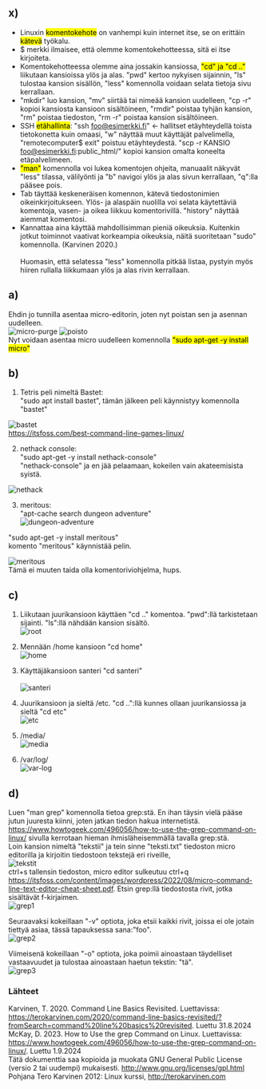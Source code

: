 ## x)

- Linuxin <mark>komentokehote</mark> on vanhempi kuin internet itse, se on erittäin <mark>kätevä</mark> työkalu.<br>
- $ merkki ilmaisee, että olemme komentokehotteessa, sitä ei itse kirjoiteta.<br>
- Komentokehotteessa olemme aina jossakin kansiossa, <mark>"cd" ja "cd .."</mark> liikutaan kansioissa ylös ja alas. "pwd" kertoo nykyisen sijainnin, "ls" tulostaa kansion sisällön, "less" komennolla voidaan selata tietoja sivu kerrallaan.<br>
- "mkdir" luo kansion, "mv" siirtää tai nimeää kansion uudelleen, "cp -r" kopioi kansiosta kansioon sisältöineen, "rmdir" poistaa tyhjän kansion, "rm" poistaa tiedoston, "rm -r" poistaa kansion sisältöineen.<br>
- SSH <mark>etähallinta</mark>: "ssh foo@esimerkki.fi" <- hallitset etäyhteydellä toista tietokonetta kuin omaasi, "w" näyttää muut käyttäjät palvelimella, "remotecomputer$ exit" poistuu etäyhteydestä. "scp -r KANSIO foo@esimerkki.fi:public_html/" kopioi kansion omalta koneelta etäpalvelimeen.<br>
-  <mark>"man"</mark> komennolla voi lukea komentojen ohjeita, manuaalit näkyvät "less" tilassa, välilyönti ja "b" navigoi ylös ja alas sivun kerrallaan, "q":lla pääsee pois.<br>
- Tab täyttää keskeneräisen komennon, kätevä tiedostonimien oikeinkirjoitukseen. Ylös- ja alaspäin nuolilla voi selata käytettäviä komentoja, vasen- ja oikea liikkuu komentorivillä. "history" näyttää aiemmat komentosi.<br>
- Kannattaa aina käyttää mahdollisimman pieniä oikeuksia. Kuitenkin jotkut toiminnot vaativat korkeampia oikeuksia, näitä suoritetaan "sudo" komennolla. (Karvinen 2020.)<br><br>
Huomasin, että selatessa "less" komennolla pitkää listaa, pystyin myös hiiren rullalla liikkumaan ylös ja alas rivin kerrallaan.<br>

## a)

Ehdin jo tunnilla asentaa micro-editorin, joten nyt poistan sen ja asennan uudelleen.<br>
![micro-purge](https://github.com/user-attachments/assets/d449191b-b03a-45d3-ae1d-270dfc8ab7e3)
![poisto](https://github.com/user-attachments/assets/d9871757-9804-492c-adb0-7f66ef2b6b66)
<br>
Nyt voidaan asentaa micro uudelleen komennolla <mark>"sudo apt-get -y install micro"</mark><br>

## b)

1. Tetris peli nimeltä Bastet:<br>
"sudo apt install bastet", tämän jälkeen peli käynnistyy komennolla "bastet"<br>

![bastet](https://github.com/user-attachments/assets/6e84d0dc-23b1-49d4-ae39-7041c499e68e)<br>
https://itsfoss.com/best-command-line-games-linux/ <br>

2. nethack console:<br>
"sudo apt-get -y install nethack-console"<br>
"nethack-console" ja en jää pelaamaan, kokeilen vain akateemisista syistä.<br>

![nethack](https://github.com/user-attachments/assets/9f9d4d9d-b79b-42f5-b124-dc4f84782a67)<br>


3. meritous:<br>
"apt-cache search dungeon adventure"<br>
![dungeon-adventure](https://github.com/user-attachments/assets/23812d99-aa06-4cfd-a015-e951fed5655f)<br>

"sudo apt-get -y install meritous"<br>
komento "meritous" käynnistää pelin.<br>

![meritous](https://github.com/user-attachments/assets/20012974-1ed1-49a5-939a-7a014adc2ba5)<br>
Tämä ei muuten taida olla komentoriviohjelma, hups.

## c)

1. Liikutaan juurikansioon käyttäen "cd .." komentoa. "pwd":llä tarkistetaan sijainti. "ls":llä nähdään kansion sisältö. <br>
![root](https://github.com/user-attachments/assets/5768868b-513a-4208-b9c3-dae5249297d9)<br>

2. Mennään /home kansioon "cd home"<br>
![home](https://github.com/user-attachments/assets/f7fad737-79ff-41d8-88d5-c457256e49cf)<br>

3. Käyttäjäkansioon santeri "cd santeri"<br><br>
![santeri](https://github.com/user-attachments/assets/786bbf3b-4b2d-4626-a56e-72756636693c)<br>

4. Juurikansioon ja sieltä /etc. "cd ..":llä kunnes ollaan juurikansiossa ja sieltä "cd etc"<br>
![etc](https://github.com/user-attachments/assets/875d5b14-3135-4c00-9115-7e389acd662d)<br>

5. /media/<br>
![media](https://github.com/user-attachments/assets/77ff23f3-7e45-4630-9e3b-4c6f471418e2)<br>

6. /var/log/<br>
![var-log](https://github.com/user-attachments/assets/76ca910e-030a-4378-a63d-0124267ca44e)

## d)

Luen "man grep" komennolla tietoa grep:stä. En ihan täysin vielä pääse jutun juuresta kiinni, joten jatkan tiedon hakua internetistä. https://www.howtogeek.com/496056/how-to-use-the-grep-command-on-linux/
sivulla kerrotaan hieman ihmisläheisemmällä tavalla grep:stä.<br>
Loin kansion nimeltä "tekstii" ja tein sinne "teksti.txt" tiedoston micro editorilla ja kirjoitin tiedostoon tekstejä eri riveille,<br>![tekstit](https://github.com/user-attachments/assets/215a2c31-c856-4440-b210-cbd3a665e028)
<br>
ctrl+s tallensin tiedoston, micro editor sulkeutuu ctrl+q https://itsfoss.com/content/images/wordpress/2022/08/micro-command-line-text-editor-cheat-sheet.pdf.  Etsin grep:llä tiedostosta rivit, jotka sisältävät f-kirjaimen.<br>
![grep1](https://github.com/user-attachments/assets/071ffa6c-5cb2-4e37-895a-489d706dcaa5)<br>

Seuraavaksi kokeillaan "-v" optiota, joka etsii kaikki rivit, joissa ei ole jotain tiettyä asiaa, tässä tapauksessa sana:"foo".<br>
![grep2](https://github.com/user-attachments/assets/df6f9fa5-f6b9-4e22-a8a8-b7fb461e9bcf)<br>

Viimeisenä kokeillaan "-o" optiota, joka poimii ainoastaan täydelliset vastaavuudet ja tulostaa ainoastaan haetun tekstin: "tä".<br>
![grep3](https://github.com/user-attachments/assets/52342476-94c2-4c9c-81eb-ef46a678a7ba)








### Lähteet

Karvinen, T. 2020. Command Line Basics Revisited. Luettavissa: https://terokarvinen.com/2020/command-line-basics-revisited/?fromSearch=command%20line%20basics%20revisited. Luettu 31.8.2024<br>
McKay, D. 2023. How to Use the grep Command on Linux. Luettavissa: https://www.howtogeek.com/496056/how-to-use-the-grep-command-on-linux/. Luettu 1.9.2024
<br>
Tätä dokumenttia saa kopioida ja muokata GNU General Public License (versio 2 tai uudempi) mukaisesti. http://www.gnu.org/licenses/gpl.html<br>
Pohjana Tero Karvinen 2012: Linux kurssi, http://terokarvinen.com
